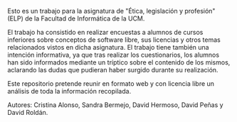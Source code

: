 Esto es un trabajo para la asignatura de "Ética, legislación y profesión" (ELP) de la Facultad de Informática de la UCM.

El trabajo ha consistido en realizar encuestas a alumnos de cursos inferiores sobre conceptos de software libre, sus licencias y otros temas relacionados vistos en dicha asignatura. El trabajo tiene también una intención informativa, ya que tras realizar los cuestionarios, los alumnos han sido informados mediante un tríptico sobre el contenido de los mismos, aclarando las dudas que pudieran haber surgido durante su realización.

Este repositorio pretende reunir en formato web y con licencia libre un análisis de toda la información recopilada.

Autores: Cristina Alonso, Sandra Bermejo, David Hermoso, David Peñas y David Roldán.
